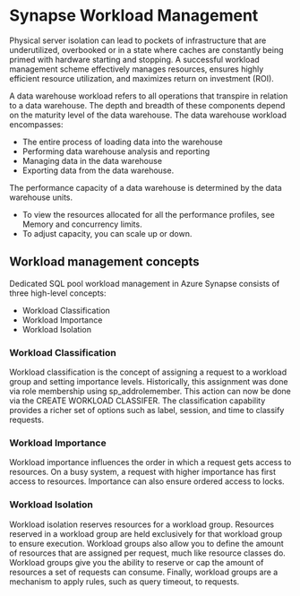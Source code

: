 # Synapse Workload Management

Physical server isolation can lead to pockets of infrastructure that are underutilized, overbooked or in a state where caches are constantly being primed with hardware starting and stopping. A successful workload management scheme effectively manages resources, ensures highly efficient resource utilization, and maximizes return on investment (ROI).

A data warehouse workload refers to all operations that transpire in relation to a data warehouse. The depth and breadth of these components depend on the maturity level of the data warehouse. The data warehouse workload encompasses:

- The entire process of loading data into the warehouse
- Performing data warehouse analysis and reporting
- Managing data in the data warehouse
-  Exporting data from the data warehouse.


The performance capacity of a data warehouse is determined by the data warehouse units.

- To view the resources allocated for all the performance profiles, see Memory and concurrency limits.
- To adjust capacity, you can scale up or down.

## Workload management concepts
Dedicated SQL pool workload management in Azure Synapse consists of three high-level concepts:
- Workload Classification
- Workload Importance
- Workload Isolation

### Workload Classification
Workload classification is the concept of assigning a request to a workload group and setting importance levels. Historically, this assignment was done via role membership using sp_addrolemember. This action can now be done via the CREATE WORKLOAD CLASSIFER. The classification capability provides a richer set of options such as label, session, and time to classify requests.

### Workload Importance
Workload importance influences the order in which a request gets access to resources. On a busy system, a request with higher importance has first access to resources. Importance can also ensure ordered access to locks.

### Workload Isolation
Workload isolation reserves resources for a workload group. Resources reserved in a workload group are held exclusively for that workload group to ensure execution. Workload groups also allow you to define the amount of resources that are assigned per request, much like resource classes do. Workload groups give you the ability to reserve or cap the amount of resources a set of requests can consume. Finally, workload groups are a mechanism to apply rules, such as query timeout, to requests.